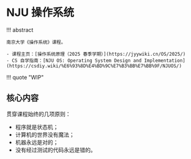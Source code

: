 # NJU 操作系统

!!! abstract

    南京大学《操作系统》课程。

    - 课程主页：[操作系统原理（2025 春季学期）](https://jyywiki.cn/OS/2025/)
    - CS 自学指南：[NJU OS: Operating System Design and Implementation](https://csdiy.wiki/%E6%93%8D%E4%BD%9C%E7%B3%BB%E7%BB%9F/NJUOS/)

!!! quote "WIP"

## 核心内容

贯穿课程始终的几项原则：

- 程序就是状态机；
- 计算机的世界没有魔法；
- 机器永远是对的；
- 没有经过测试的代码永远是错的。
